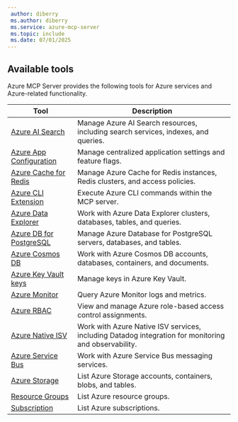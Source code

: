 ```yaml
---
 author: diberry
 ms.author: diberry
 ms.service: azure-mcp-server
 ms.topic: include
 ms.date: 07/01/2025
---
```


## Available tools

Azure MCP Server provides the following tools for Azure services and Azure-related functionality.

| Tool |  Description |
|------|--------------|
| [Azure AI Search](../../tools/ai-search.md) | Manage Azure AI Search resources, including search services, indexes, and queries. |
| [Azure App Configuration](../../tools/app-configuration.md) | Manage centralized application settings and feature flags. |
| [Azure Cache for Redis](../../tools/azure-cache-for-redis.md) | Manage Azure Cache for Redis instances, Redis clusters, and access policies. |
| [Azure CLI Extension](../../tools/azure-cli-extension.md) | Execute Azure CLI commands within the MCP server. |
| [Azure Data Explorer](../../tools/azure-data-explorer.md) | Work with Azure Data Explorer clusters, databases, tables, and queries. |
| [Azure DB for PostgreSQL](../../tools/postgresql.md) | Manage Azure Database for PostgreSQL servers, databases, and tables.  |
| [Azure Cosmos DB](../../tools/cosmos-db.md) | Work with Azure Cosmos DB accounts, databases, containers, and documents. |
| [Azure Key Vault keys](../../tools/key-vault-key.md) | Manage keys in Azure Key Vault. |
| [Azure Monitor](../../tools/monitor.md) | Query Azure Monitor logs and metrics. |
| [Azure RBAC](../../tools/azure-rbac.md) | View and manage Azure role-based access control assignments. |
| [Azure Native ISV](../../tools/azure-native-isv.md) | Work with Azure Native ISV services, including Datadog integration for monitoring and observability. |
| [Azure Service Bus](../../tools/service-bus.md) | Work with Azure Service Bus messaging services. |
| [Azure Storage](../../tools/storage.md) | List Azure Storage accounts, containers, blobs, and tables. |
| [Resource Groups](../../tools/resource-group.md) | List Azure resource groups. |
| [Subscription](../../tools/subscription.md) | List Azure subscriptions. |
